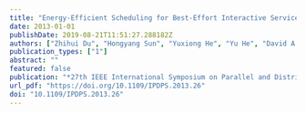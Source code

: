 ```yaml
---
title: "Energy-Efficient Scheduling for Best-Effort Interactive Services to Achieve High Response Quality"
date: 2013-01-01
publishDate: 2019-08-21T11:51:27.288182Z
authors: ["Zhihui Du", "Hongyang Sun", "Yuxiong He", "Yu He", "David A. Bader", "Huazhe Zhang"]
publication_types: ["1"]
abstract: ""
featured: false
publication: "*27th IEEE International Symposium on Parallel and Distributed Processing, IPDPS 2013, Cambridge, MA, USA, May 20-24, 2013*"
url_pdf: "https://doi.org/10.1109/IPDPS.2013.26"
doi: "10.1109/IPDPS.2013.26"
---
```



